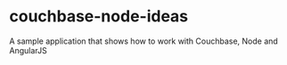 couchbase-node-ideas
====================

A sample application that shows how to work with Couchbase, Node and AngularJS